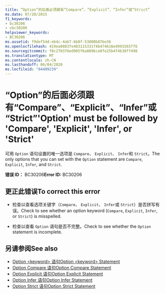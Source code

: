 ```yaml
---
title: “Option”的后面必须跟有“Compare”、“Explicit”、“Infer”或“Strict”
ms.date: 07/20/2015
f1_keywords:
- bc30206
- vbc30206
helpviewer_keywords:
- BC30206
ms.assetid: f9def54d-eb4c-4ab7-bb8f-53800b87be36
ms.openlocfilehash: 419ea0883fe483115331f4b474616e4991565ff6
ms.sourcegitcommit: f8c270376ed905f6a8896ce0fe25b4f4b38ff498
ms.translationtype: MT
ms.contentlocale: zh-CN
ms.lasthandoff: 06/04/2020
ms.locfileid: "84409239"
---
```

# <a name="option-must-be-followed-by-compare-explicit-infer-or-strict"></a><span data-ttu-id="0192e-102">“Option”的后面必须跟有“Compare”、“Explicit”、“Infer”或“Strict”</span><span class="sxs-lookup"><span data-stu-id="0192e-102">'Option' must be followed by 'Compare', 'Explicit', 'Infer', or 'Strict'</span></span>
<span data-ttu-id="0192e-103">可用 `Option` 语句设置的唯一选项是 `Compare`、 `Explicit`、 `Infer`和 `Strict`。</span><span class="sxs-lookup"><span data-stu-id="0192e-103">The only options that you can set with the `Option` statement are `Compare`, `Explicit`, `Infer`, and `Strict`.</span></span>  
  
 <span data-ttu-id="0192e-104">**错误 ID：** BC30206</span><span class="sxs-lookup"><span data-stu-id="0192e-104">**Error ID:** BC30206</span></span>  
  
## <a name="to-correct-this-error"></a><span data-ttu-id="0192e-105">更正此错误</span><span class="sxs-lookup"><span data-stu-id="0192e-105">To correct this error</span></span>  
  
- <span data-ttu-id="0192e-106">检查以查看选项关键字（`Compare`、 `Explicit`、 `Infer`或 `Strict`）是否拼写有误。</span><span class="sxs-lookup"><span data-stu-id="0192e-106">Check to see whether an option keyword (`Compare`, `Explicit`, `Infer`, or `Strict`) is misspelled.</span></span>  
  
- <span data-ttu-id="0192e-107">检查以查看 `Option` 语句是否不完整。</span><span class="sxs-lookup"><span data-stu-id="0192e-107">Check to see whether the `Option` statement is incomplete.</span></span>  
  
## <a name="see-also"></a><span data-ttu-id="0192e-108">另请参阅</span><span class="sxs-lookup"><span data-stu-id="0192e-108">See also</span></span>

- [<span data-ttu-id="0192e-109">Option \<keyword> 语句</span><span class="sxs-lookup"><span data-stu-id="0192e-109">Option \<keyword> Statement</span></span>](../language-reference/statements/option-keyword-statement.md)
- [<span data-ttu-id="0192e-110">Option Compare 语句</span><span class="sxs-lookup"><span data-stu-id="0192e-110">Option Compare Statement</span></span>](../language-reference/statements/option-compare-statement.md)
- [<span data-ttu-id="0192e-111">Option Explicit 语句</span><span class="sxs-lookup"><span data-stu-id="0192e-111">Option Explicit Statement</span></span>](../language-reference/statements/option-explicit-statement.md)
- [<span data-ttu-id="0192e-112">Option Infer 语句</span><span class="sxs-lookup"><span data-stu-id="0192e-112">Option Infer Statement</span></span>](../language-reference/statements/option-infer-statement.md)
- [<span data-ttu-id="0192e-113">Option Strict 语句</span><span class="sxs-lookup"><span data-stu-id="0192e-113">Option Strict Statement</span></span>](../language-reference/statements/option-strict-statement.md)
